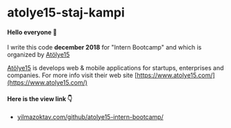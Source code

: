 # atolye15-staj-kampi
#### Hello everyone :wave:<br>


I write this code **december 2018** for "Intern Bootcamp" and which is organized by [Atölye15](https://github.com/atolye15) <br>

[Atölye15](https://github.com/atolye15) is develops web & mobile applications for startups, enterprises and companies. For more info visit their web site [https://www.atolye15.com/](https://www.atolye15.com/)

####  Here is the view link :point_down:
- [yilmazoktav.com/github/atolye15-intern-bootcamp/](https://yilmazoktav.com/github/atolye15-intern-bootcamp/)

